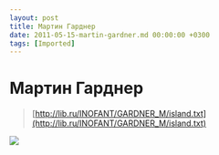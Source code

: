 ```yaml
---
layout: post
title: Мартин Гарднер
date: 2011-05-15-martin-gardner.md 00:00:00 +0300
tags: [Imported]
---
```

# Мартин Гарднер

> [http://lib.ru/INOFANT/GARDNER_M/island.txt](http://lib.ru/INOFANT/GARDNER_M/island.txt)

![](http://media.tumblr.com/tumblr_ll8pcjh2Fg1qfp23s.png)